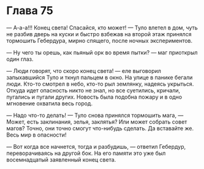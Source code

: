 # Глава 75

— А-а-а!!! Конец света! Спасайся, кто может! — Туло влетел в дом, чуть не разбив дверь на куски и быстро взбежав на второй этаж принялся тормошить Гебердура, мирно спящего, после ночных экспериментов.

— Ну чего ты орешь, как пьяный орк во время пытки? — маг приоткрыл один глаз.

— Люди говорят, что скоро конец света! — еле выговорил запыхавшийся Туло и ткнул пальцем в окно. На улице в панике бегали люди. Кто-то смотрел в небо, кто-то рыл землянку, надеясь укрыться. Откуда идет опасность никто не знал, но все суетились, кричали, пугались и пугали других. Новость была подобна пожару и в одно мгновение охватила весь город.

— Надо что-то делать! — Туло снова принялся тормошить мага, — Может, есть заклинания, зелья, заклятья? Или может собрать совет магов? Точно, они точно смогут что-нибудь сделать. Да вставайте же. Весь мир в опасности!

— Вот когда все начнется, тогда и разбудишь, — ответил Гебердур, переворачиваясь на другой бок. На его памяти это уже был восемнадцатый заявленный конец света.

